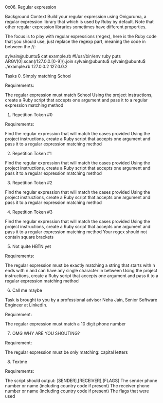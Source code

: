 0x06. Regular expression

Background Context
Build your regular expression using Oniguruma, a regular expression
library that which is used by Ruby by default. Note that other regular
expression libraries sometimes have different properties.

The focus is to play with regular expressions (regex), here is the Ruby
code that you should use, just replace the regexp part, meaning the code
in between the //:

sylvain@ubuntu$ cat example.rb
#!/usr/bin/env ruby
puts ARGV[0].scan(/127.0.0.[0-9]/).join
sylvain@ubuntu$
sylvain@ubuntu$ ./example.rb 127.0.0.2
127.0.0.2

Tasks
0. Simply matching School

Requirements:

The regular expression must match School
Using the project instructions, create a Ruby script that accepts one
argument and pass it to a regular expression matching method

1. Repetition Token #0

Requirements:

Find the regular expression that will match the cases provided
Using the project instructions, create a Ruby script that accepts one
argument and pass it to a regular expression matching method

2. Repetition Token #1

Find the regular expression that will match the cases provided
Using the project instructions, create a Ruby script that accepts one
argument and pass it to a regular expression matching method

3. Repetition Token #2

Find the regular expression that will match the cases provided
Using the project instructions, create a Ruby script that accepts one
argument and pass it to a regular expression matching method

4. Repetition Token #3

Find the regular expression that will match the cases provided
Using the project instructions, create a Ruby script that accepts one
argument and pass it to a regular expression matching method
Your regex should not contain square brackets

5. Not quite HBTN yet

Requirements:

The regular expression must be exactly matching a string that starts
with h ends with n and can have any single character in between
Using the project instructions, create a Ruby script that accepts one
argument and pass it to a regular expression matching method

6. Call me maybe

Task is brought to you by a professional advisor Neha Jain, Senior
Software Engineer at LinkedIn.

Requirement:

The regular expression must match a 10 digit phone number

7. OMG WHY ARE YOU SHOUTING?

Requirement:

The regular expression must be only matching: capital letters

8. Textme

Requirements:

The script should output: [SENDER],[RECEIVER],[FLAGS]
The sender phone number or name (including country code if present)
The receiver phone number or name (including country code if present)
The flags that were used
